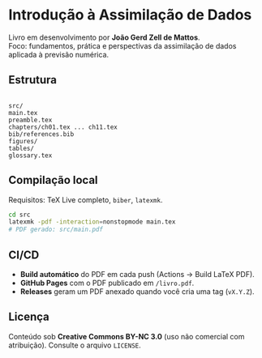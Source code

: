 # Introdução à Assimilação de Dados

Livro em desenvolvimento por **João Gerd Zell de Mattos**.  
Foco: fundamentos, prática e perspectivas da assimilação de dados aplicada à previsão numérica.

## Estrutura
```

src/
main.tex
preamble.tex
chapters/ch01.tex ... ch11.tex
bib/references.bib
figures/
tables/
glossary.tex

````

## Compilação local
Requisitos: TeX Live completo, `biber`, `latexmk`.

```bash
cd src
latexmk -pdf -interaction=nonstopmode main.tex
# PDF gerado: src/main.pdf
````

## CI/CD

* **Build automático** do PDF em cada push (Actions → Build LaTeX PDF).
* **GitHub Pages** com o PDF publicado em `/livro.pdf`.
* **Releases** geram um PDF anexado quando você cria uma tag (`vX.Y.Z`).

## Licença

Conteúdo sob **Creative Commons BY-NC 3.0** (uso não comercial com atribuição).
Consulte o arquivo `LICENSE`.

